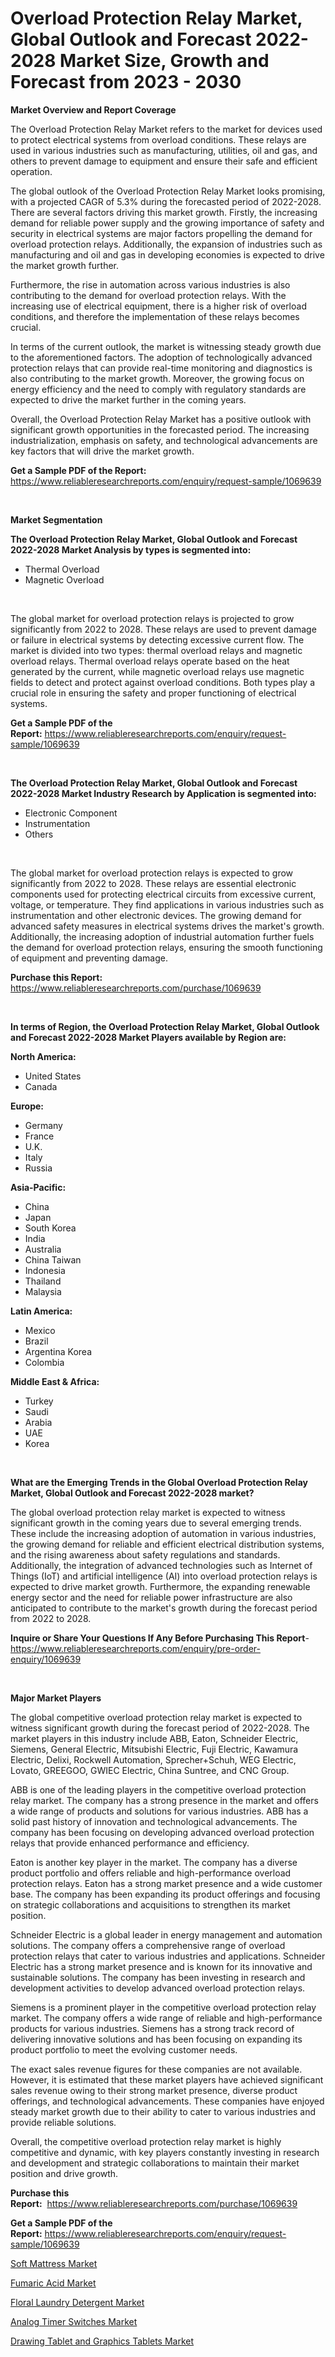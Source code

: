 <p><h1>Overload Protection Relay Market, Global Outlook and Forecast 2022-2028 Market Size, Growth and Forecast from 2023 - 2030</h1></p><p><strong>Market Overview and Report Coverage</strong></p>
<p><p>The Overload Protection Relay Market refers to the market for devices used to protect electrical systems from overload conditions. These relays are used in various industries such as manufacturing, utilities, oil and gas, and others to prevent damage to equipment and ensure their safe and efficient operation.</p><p>The global outlook of the Overload Protection Relay Market looks promising, with a projected CAGR of 5.3% during the forecasted period of 2022-2028. There are several factors driving this market growth. Firstly, the increasing demand for reliable power supply and the growing importance of safety and security in electrical systems are major factors propelling the demand for overload protection relays. Additionally, the expansion of industries such as manufacturing and oil and gas in developing economies is expected to drive the market growth further.</p><p>Furthermore, the rise in automation across various industries is also contributing to the demand for overload protection relays. With the increasing use of electrical equipment, there is a higher risk of overload conditions, and therefore the implementation of these relays becomes crucial.</p><p>In terms of the current outlook, the market is witnessing steady growth due to the aforementioned factors. The adoption of technologically advanced protection relays that can provide real-time monitoring and diagnostics is also contributing to the market growth. Moreover, the growing focus on energy efficiency and the need to comply with regulatory standards are expected to drive the market further in the coming years.</p><p>Overall, the Overload Protection Relay Market has a positive outlook with significant growth opportunities in the forecasted period. The increasing industrialization, emphasis on safety, and technological advancements are key factors that will drive the market growth.</p></p>
<p><strong>Get a Sample PDF of the Report:</strong> <a href="https://www.reliableresearchreports.com/enquiry/request-sample/1069639">https://www.reliableresearchreports.com/enquiry/request-sample/1069639</a></p>
<p>&nbsp;</p>
<p><strong>Market Segmentation</strong></p>
<p><strong>The Overload Protection Relay Market, Global Outlook and Forecast 2022-2028 Market Analysis by types is segmented into:</strong></p>
<p><ul><li>Thermal Overload</li><li>Magnetic Overload</li></ul></p>
<p>&nbsp;</p>
<p><p>The global market for overload protection relays is projected to grow significantly from 2022 to 2028. These relays are used to prevent damage or failure in electrical systems by detecting excessive current flow. The market is divided into two types: thermal overload relays and magnetic overload relays. Thermal overload relays operate based on the heat generated by the current, while magnetic overload relays use magnetic fields to detect and protect against overload conditions. Both types play a crucial role in ensuring the safety and proper functioning of electrical systems.</p></p>
<p><strong>Get a Sample PDF of the Report:</strong>&nbsp;<a href="https://www.reliableresearchreports.com/enquiry/request-sample/1069639">https://www.reliableresearchreports.com/enquiry/request-sample/1069639</a></p>
<p>&nbsp;</p>
<p><strong>The Overload Protection Relay Market, Global Outlook and Forecast 2022-2028 Market Industry Research by Application is segmented into:</strong></p>
<p><ul><li>Electronic Component</li><li>Instrumentation</li><li>Others</li></ul></p>
<p>&nbsp;</p>
<p><p>The global market for overload protection relays is expected to grow significantly from 2022 to 2028. These relays are essential electronic components used for protecting electrical circuits from excessive current, voltage, or temperature. They find applications in various industries such as instrumentation and other electronic devices. The growing demand for advanced safety measures in electrical systems drives the market's growth. Additionally, the increasing adoption of industrial automation further fuels the demand for overload protection relays, ensuring the smooth functioning of equipment and preventing damage.</p></p>
<p><strong>Purchase this Report:</strong>&nbsp; <a href="https://www.reliableresearchreports.com/purchase/1069639">https://www.reliableresearchreports.com/purchase/1069639</a></p>
<p>&nbsp;</p>
<p><strong>In terms of Region, the Overload Protection Relay Market, Global Outlook and Forecast 2022-2028 Market Players available by Region are:</strong></p>
<p>
    <p> <strong> North America: </strong>
        <ul>
            <li>United States</li>
            <li>Canada</li>
        </ul>
        </p> 
    <p> <strong> Europe: </strong>
        <ul>
            <li>Germany</li>
            <li>France</li>
            <li>U.K.</li>
            <li>Italy</li>
            <li>Russia</li>
        </ul>
        </p> 
    <p> <strong> Asia-Pacific: </strong>
        <ul>
            <li>China</li>
            <li>Japan</li>
            <li>South Korea</li>
            <li>India</li>
            <li>Australia</li>
            <li>China Taiwan</li>
            <li>Indonesia</li>
            <li>Thailand</li>
            <li>Malaysia</li>
        </ul>
        </p> 
    <p> <strong> Latin America: </strong>
        <ul>
            <li>Mexico</li>
            <li>Brazil</li>
            <li>Argentina Korea</li>
            <li>Colombia</li>
        </ul>
        </p> 
    <p> <strong> Middle East & Africa: </strong>
        <ul>
            <li>Turkey</li>
            <li>Saudi</li>
            <li>Arabia</li>
            <li>UAE</li>
            <li>Korea</li>
        </ul>
    </p>
    </p>
<p>&nbsp;</p>
<p><strong>What are the Emerging Trends in the Global Overload Protection Relay Market, Global Outlook and Forecast 2022-2028 market?</strong></p>
<p><p>The global overload protection relay market is expected to witness significant growth in the coming years due to several emerging trends. These include the increasing adoption of automation in various industries, the growing demand for reliable and efficient electrical distribution systems, and the rising awareness about safety regulations and standards. Additionally, the integration of advanced technologies such as Internet of Things (IoT) and artificial intelligence (AI) into overload protection relays is expected to drive market growth. Furthermore, the expanding renewable energy sector and the need for reliable power infrastructure are also anticipated to contribute to the market's growth during the forecast period from 2022 to 2028.</p></p>
<p><strong>Inquire or Share Your Questions If Any Before Purchasing This Report</strong>- <a href="https://www.reliableresearchreports.com/enquiry/pre-order-enquiry/1069639">https://www.reliableresearchreports.com/enquiry/pre-order-enquiry/1069639</a></p>
<p>&nbsp;</p>
<p><strong>Major Market Players</strong></p>
<p><p>The global competitive overload protection relay market is expected to witness significant growth during the forecast period of 2022-2028. The market players in this industry include ABB, Eaton, Schneider Electric, Siemens, General Electric, Mitsubishi Electric, Fuji Electric, Kawamura Electric, Delixi, Rockwell Automation, Sprecher+Schuh, WEG Electric, Lovato, GREEGOO, GWIEC Electric, China Suntree, and CNC Group.</p><p>ABB is one of the leading players in the competitive overload protection relay market. The company has a strong presence in the market and offers a wide range of products and solutions for various industries. ABB has a solid past history of innovation and technological advancements. The company has been focusing on developing advanced overload protection relays that provide enhanced performance and efficiency.</p><p>Eaton is another key player in the market. The company has a diverse product portfolio and offers reliable and high-performance overload protection relays. Eaton has a strong market presence and a wide customer base. The company has been expanding its product offerings and focusing on strategic collaborations and acquisitions to strengthen its market position.</p><p>Schneider Electric is a global leader in energy management and automation solutions. The company offers a comprehensive range of overload protection relays that cater to various industries and applications. Schneider Electric has a strong market presence and is known for its innovative and sustainable solutions. The company has been investing in research and development activities to develop advanced overload protection relays.</p><p>Siemens is a prominent player in the competitive overload protection relay market. The company offers a wide range of reliable and high-performance products for various industries. Siemens has a strong track record of delivering innovative solutions and has been focusing on expanding its product portfolio to meet the evolving customer needs.</p><p>The exact sales revenue figures for these companies are not available. However, it is estimated that these market players have achieved significant sales revenue owing to their strong market presence, diverse product offerings, and technological advancements. These companies have enjoyed steady market growth due to their ability to cater to various industries and provide reliable solutions.</p><p>Overall, the competitive overload protection relay market is highly competitive and dynamic, with key players constantly investing in research and development and strategic collaborations to maintain their market position and drive growth.</p></p>
<p><strong>Purchase this Report:</strong>&nbsp;&nbsp;<a href="https://www.reliableresearchreports.com/purchase/1069639">https://www.reliableresearchreports.com/purchase/1069639</a></p>
<p></p>
<p><strong>Get a Sample PDF of the Report:</strong>&nbsp;<a href="https://www.reliableresearchreports.com/enquiry/request-sample/1069639">https://www.reliableresearchreports.com/enquiry/request-sample/1069639</a></p>
<p><p><a href="https://www.linkedin.com/pulse/decoding-soft-mattress-market-deep-dive-latest-trends-segmentation-dbfre/">Soft Mattress Market</a></p><p><a href="https://medium.com/@ashlybednar2023/fumaric-acid-market-size-growth-forecast-2023-2030-bb6c869e07ca">Fumaric Acid Market</a></p><p><a href="https://www.linkedin.com/pulse/floral-laundry-detergent-market-challenges-opportunities-rf9sf/">Floral Laundry Detergent Market</a></p><p><a href="https://www.reportprime.com/analog-timer-switches-r4179">Analog Timer Switches Market</a></p><p><a href="https://www.reportprime.com/drawing-tablet-and-graphics-tablets-r4180">Drawing Tablet and Graphics Tablets Market</a></p></p>